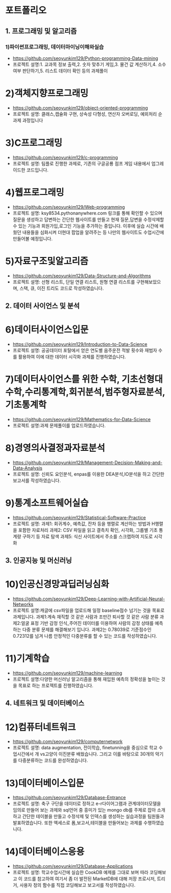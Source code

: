 # 포트폴리오

## 1. 프로그래밍 및 알고리즘

### 1)파이썬프로그래밍, 데이터마이닝이해와실습
- https://github.com/seoyunkim129/Python-programming-Data-mining
- 프로젝트 설명:1. 교과목 정보 출력,2. 숫자 맞추기 게임,3. 물건 값 계산하기,4. 소수 여부 판단하기,5. 리스트 데이터 확인 등의 과제풀이
# 2)객체지향프로그래밍
- https://github.com/seoyunkim129/object-oriented-programming
- 프로젝트 설명: 클래스,캡슐화 구현, 상속성 다형성, 연산자 오버로딩, 예외처리 순 과제 과정입니다
# 3)C프로그래밍
- https://github.com/seoyunkim129/c-programming
- 프로젝트 설명: 팀플로 진행한 과제로, 기존의 구글공룡 점프 게임 내용에서 업그레이드한 코드입니다.
# 4)웹프로그래밍
- https://github.com/seoyunkim129/Web-programming
- 프로젝트 설명: ksy8534.pythonanywhere.com  링크를 통해 확인할 수 있으며  질문을 생성하고 답변하는 간단한 웹사이트를 만들고 현재 질문,답변을 수정삭제할 수 있는 기능과 회원가입,로그인 기능을 추가하는 중입니다.
                이후에 실습 시간에 배웠던 내용들을 심화시켜 더현대 팝업을 알려주는 등 나만의 웹사이트도 수업시간에 만들어볼 예정입니다.
# 5)자료구조및알고리즘
- https://github.com/seoyunkim129/Data-Structure-and-Algorithms
- 프로젝트 설명: 선형 리스트, 단일 연결 리스트, 원형 연결 리스트를 구현해보았으며, 스택, 큐, 이진 트리도 코드로 작성하였습니다.


  
## 2. 데이터 사이언스 및 분석

# 6)데이터사이언스입문
- https://github.com/seoyunkim129/Introduction-to-Data-Science
- 프로젝트 설명: 공공데이터 포탈에서 얻은 연도별 음주운전 적발 횟수와 재범자 수를 활용하여 이에 대한 데이터 시각화 과제를 진행하였습니다.
# 7)데이터사이언스를 위한 수학, 기초선형대수학,수리통계학,회귀분석,범주형자료분석,기초통계학
- https://github.com/seoyunkim129/Mathematics-for-Data-Science
- 프로젝트 설명:과제 문제풀이를 업로드하였습니다.
# 8)경영의사결정과자료분석
- https://github.com/seoyunkim129/Management-Decision-Making-and-Data-Analysis
- 프로젝트 설명: 신뢰도 요인분석, enpas를 이용한 DEA분석,IO분석을 하고 간단한 보고서를 작성하였습니다.
# 9)통계소프트웨어실습
- https://github.com/seoyunkim129/Statistical-Software-Practice
- 프로젝트 설명: 과제1: 회귀계수, 예측값, 잔차 등을 행렬로 계산하는 방법과 H행렬을 포함한 자료처리
                과제2: CSV 파일을 읽고 결측치 확인, 시각화, 그룹별 기초 통계량 구하기 등 자료 탐색
                과제5: 식신 사이트에서 주소를 스크랩하여 지도로 시각화



## 3. 인공지능 및 머신러닝

# 10)인공신경망과딥러닝심화
- https://github.com/seoyunkim129/Deep-Learning-with-Artificial-Neural-Networks
- 프로젝트 설명:캐글에 csv파일을 업로드해 일정 baseline점수 넘기는 것을 목표로  과제입니다.
              과제1:계속 재직할 것 같은 사람과 조만간 퇴사할 것 같은 사람 분류
              과제2:얼굴 표정 기반 감정 인식_주어진 데이터를 이용하여 사람의 감정 상태를 예측하는 다중 분류 문제를 해결해보기
              입니다. 과제2는 0.78039로 기준점수인 0.72312를 넘겨 나름 안정적인 다중분류를 할 수 있는 코드를 작성하였습니다.
# 11)기계학습
- https://github.com/seoyunkim129/machine-learning
- 프로젝트 설명:다양한 머신러닝 알고리즘을 통해 재입원 예측의 정확성을 높이는 것을 목표로 하는 프로젝트를 진행하였습니다.



## 4. 네트워크 및 데이터베이스

# 12)컴퓨터네트워크
- https://github.com/seoyunkim129/computernetwork
- 프로젝트 설명: data augmentation, 전이학습, finetunning을 중심으로 학교 수업시간에서 개 vs고양이 이진분류 배웠습니다. 그리고 이를 바탕으로 30개의 악기를 다중분류하는 코드를 완성하였습니다.
# 13)데이터베이스입문
- https://github.com/seoyunkim129/Database-Entrance
- 프로젝트 설명: 축구 구단을 데이터로 정하고 e-r다이어그램과 관계데이터모델을 임의로 만들어 보는 과제와 sql언어 중 흥미가 있는 mongo db를 주제로 잡아 소개하고 간단한 테이블을 만들고 수정삭제 및 인덱스를 생성하는 실습과정을 팀원들과 발표하였습니다.
                또한 액세스로 폼,보고서,테이블을 만들어보는 과제를 수행하였습니다.
# 14)데이터베이스응용
- https://github.com/seoyunkim129/Database-Applications
- 프로젝트 설명: 학교수업시간에 실습한 CookDB 예제를 그대로 보며 따라 코딩해보고 이 코드를 참고하여 여기서 좀 더 발전된 MarketDB에 대해 저장 프로시저, 트리거, 사용자 정의 함수를 직접 코딩해보고 보고서를 작성하였습니다.
